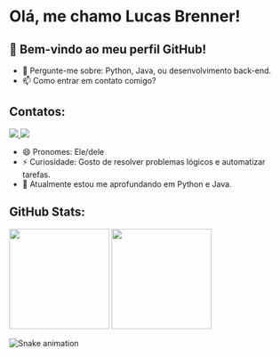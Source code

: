 # Olá, me chamo Lucas Brenner! 
## 👋 Bem-vindo ao meu perfil GitHub!

- 💬 Pergunte-me sobre: Python, Java, ou desenvolvimento back-end.
- 📫 Como entrar em contato comigo?

## Contatos:
<div>
  <a href="https://instagram.com/brenner_mm">
    <img src="https://img.shields.io/badge/-Instagram-%23E4405F?style=for-the-badge&logo=instagram&logoColor=white">
  </a>
  <a href="https://www.linkedin.com/in/lucas-brenner-pimenta">
    <img src="https://img.shields.io/badge/-LinkedIn-%230077B5?style=for-the-badge&logo=linkedin&logoColor=white">
  </a>   
</div>

- 😄 Pronomes: Ele/dele  
- ⚡ Curiosidade: Gosto de resolver problemas lógicos e automatizar tarefas.
- 🌱 Atualmente estou me aprofundando em Python e Java.

## GitHub Stats:
<div>
  <img height="180em" src="https://github-readme-stats.vercel.app/api/top-langs/?username=minibrenner&layout=compact&langs_count=7&theme=dracula"/>
  <img height="180em" src="https://github-readme-stats.vercel.app/api?username=minibrenner&show_icons=true&theme=dracula&include_all_commits=true&count_private=true"/>
</div>

![Snake animation](https://github.com/minibrenner/minibrenner/raw/output/github-contribution-grid-snake.svg)

